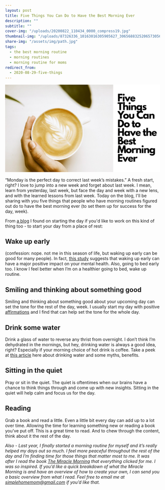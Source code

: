 ```yaml
---
layout: post
title: Five Things You Can Do to Have the Best Morning Ever
description: ""
subtitle: ""
cover-img: "/uploads/20200822_110434_0000_compress19.jpg"
thumbnail-img: "/uploads/87326336_10163016305905627_3065688325206573056_o.jpg"
share-img: "/assets/img/path.jpg"
tags:
  - the best morning routine
  - morning routines
  - morning routine for moms
redirect_from:
  - 2020-08-29-five-things
---
```


![Blog image title with a hand holding a coffee.](/uploads/best-morning-ever.jpg "coffee")

“Monday is the perfect day to correct last week’s mistakes.” A fresh start, right? I love to jump into a new week and forget about last week. I mean, learn from yesterday, last week, but face the day and week with a new lens, and with the learned lessons from last week. Today on the blog, I'll be sharing with you five things that people who have morning routines figured out do to have the best morning ever (to set them up for success for the day, week).

From [a blog](https://www.forbes.com/sites/jennifercohen/2018/04/09/9-morning-hacks-for-your-best-day-ever/#6cb48dca6e28) I found on starting the day if you'd like to work on this kind of thing too - to start your day from a place of rest:

## Wake up early

(confession: nope. not me in this season of life, but waking up early can be good for many people). In fact, [this study](https://nypost.com/2019/06/11/waking-up-early-can-make-you-happier-and-healthier-study/#:~:text=In%20fact%2C%20new%20international%20research,stressed%20under%20their%20new%20sleep) suggests that waking up early can have a major positive impact on your mental health. Also, going to bed early too. I know I feel better when I’m on a healthier going to bed, wake up routine.

## Smiling and thinking about something good

Smiling and thinking about something good about your upcoming day can set the tone for the rest of the day, week. I usually start my day with positive[ affirmations](https://www.eastcoastkelly.com/morning%20routine/2020/05/06/how-to-help-reduce-the-feeling-of-overwhelm-as-a-mom-by-using-this-one-simple-practice.html) and I find that can help set the tone for the whole day.

## Drink some water

Drink a glass of water to reverse any thrist from overnight. I don’t think I’m dehydrated in the mornings, but hey, drinking water is always a good idea, right? Especially if your morning choice of hot drink is coffee. Take a peek at [this article](https://www.healthline.com/nutrition/drinking-water-in-the-morning#popular-claims) here about drinking water and some myths, benefits.

## Sitting in the quiet

Pray or sit in the quiet. The quiet is oftentimes when our brains have a chance to think things through and come up with new insights. Sitting in the quiet will help calm and focus us for the day.

## Reading

Grab a book and read a little. Even a little bit every day can add up to a lot over time. Allowing the time for learning something new or reading a book you’ve put off. This is a great time to read. And to chew through the content, think about it the rest of the day.

_Also - Last year, I finally started a morning routine for myself and it’s really helped my days out so much. I feel more peaceful throughout the rest of the day and I’m finding time for those things that matter most to me. It was after I read the book_ [_The Miracle Morning_](https://amzn.to/398G8nw) _that everything clicked for me. I was so inspired. If you’d like a quick breakdown of what the Miracle Morning is and have an overview of how to create your own, I can send you a basic overview from what I read. Feel free to email me at_ [_simplehomemom@gmail.com_](mailto:eastcoastkellyb@gmail.com) _if you’d like that._
